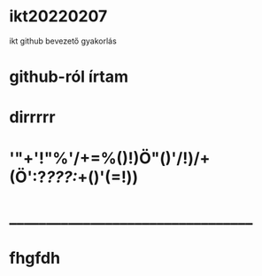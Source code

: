 # ikt20220207
ikt github bevezető gyakorlás
# github-ról írtam
# dirrrrr
# '"+'!"%'/+=%()!)Ö"()'/!)/+(Ö':?_???:_+()'(=!))
# _________________________________
# fhgfdh